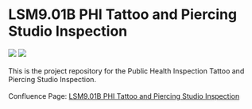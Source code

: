 # LSM9.01B PHI Tattoo and Piercing Studio Inspection
![](https://img.shields.io/badge/Status-Development%20--%20Phase%20I-green)
![](https://img.shields.io/badge/Code%20Coverage-76.8%25-yellow)
<br>  
This is the project repository for the Public Health Inspection Tattoo and Piercing Studio Inspection.
<br>  
Confluence Page: [LSM9.01B PHI Tattoo and Piercing Studio Inspection](https://varlab-dev.atlassian.net/wiki/spaces/VAR/pages/1550090242/PHI+-+Tattoo+and+Piercing+Studio+Inspection) 